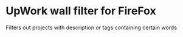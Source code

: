 # UpWork wall filter for FireFox

Filters out projects with description or tags containing certain words
